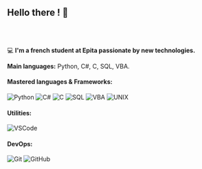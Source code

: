 ## Hello there ! 👋


<br>
<br>

💻 __I'm a french student at Epita passionate by new technologies.__

__Main languages:__ Python, C#, C, SQL, VBA.

#### Mastered languages & Frameworks:

![Python](https://img.shields.io/badge/python-3670A0?style=flat&logo=python&logoColor=ffdd54)
![C#](https://img.shields.io/badge/-C%20Sharp-239120?sstyle=flat&logo=c-sharp&logoColor=white)
![C](https://img.shields.io/badge/-ReactJS-51CBF2?style=flat&logo=react&logoColor=white)
![SQL](https://img.shields.io/badge/-ReactJS-51CBF2?style=flat&logo=react&logoColor=white)
![VBA](https://img.shields.io/badge/-ReactJS-51CBF2?style=flat&logo=react&logoColor=white)
![UNIX](https://img.shields.io/badge/-ReactJS-51CBF2?style=flat&logo=react&logoColor=white)

#### Utilities:

![VSCode](https://img.shields.io/badge/-VSCode-007ACC?style=flat&logo=visual-studio-code&logoColor=white)

#### DevOps:

![Git](https://img.shields.io/badge/-Git-F05032?style=flat&logo=git&logoColor=white)
![GitHub](https://img.shields.io/badge/-Github-181717?style=flat&logo=github&logoColor=white)

[linkedin]: https://www.linkedin.com/in/thomas-bsn/
[gmail]: mailto:thomas.boisson@epita.fr

